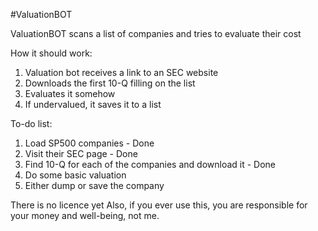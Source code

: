 #ValuationBOT

ValuationBOT scans a list of companies and tries to evaluate their cost

How it should work:
1. Valuation bot receives a link to an SEC website
2. Downloads the first 10-Q filling on the list
3. Evaluates it somehow
4. If undervalued, it saves it to a list

To-do list:
1. Load SP500 companies - Done
2. Visit their SEC page - Done
3. Find 10-Q for each of the companies and download it - Done
4. Do some basic valuation
5. Either dump or save the company

There is no licence yet
Also, if you ever use this, you are responsible for your money and well-being, not me.